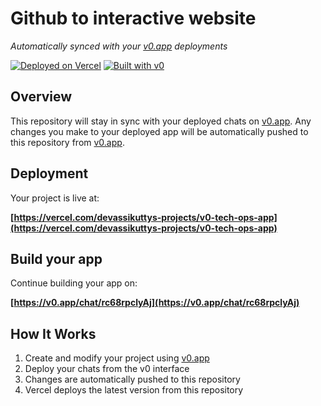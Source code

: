 # Github to interactive website

*Automatically synced with your [v0.app](https://v0.app) deployments*

[![Deployed on Vercel](https://img.shields.io/badge/Deployed%20on-Vercel-black?style=for-the-badge&logo=vercel)](https://vercel.com/devassikuttys-projects/v0-tech-ops-app)
[![Built with v0](https://img.shields.io/badge/Built%20with-v0.app-black?style=for-the-badge)](https://v0.app/chat/rc68rpclyAj)

## Overview

This repository will stay in sync with your deployed chats on [v0.app](https://v0.app).
Any changes you make to your deployed app will be automatically pushed to this repository from [v0.app](https://v0.app).

## Deployment

Your project is live at:

**[https://vercel.com/devassikuttys-projects/v0-tech-ops-app](https://vercel.com/devassikuttys-projects/v0-tech-ops-app)**

## Build your app

Continue building your app on:

**[https://v0.app/chat/rc68rpclyAj](https://v0.app/chat/rc68rpclyAj)**

## How It Works

1. Create and modify your project using [v0.app](https://v0.app)
2. Deploy your chats from the v0 interface
3. Changes are automatically pushed to this repository
4. Vercel deploys the latest version from this repository
